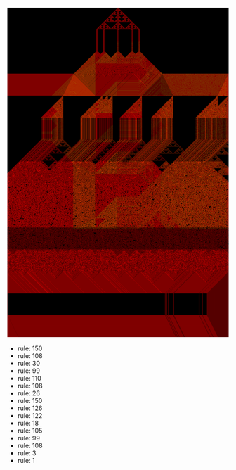 ![photo](./output.png) 
 * rule: 150
* rule: 108
* rule: 30
* rule: 99
* rule: 110
* rule: 108
* rule: 26
* rule: 150
* rule: 126
* rule: 122
* rule: 18
* rule: 105
* rule: 99
* rule: 108
* rule: 3
* rule: 1
